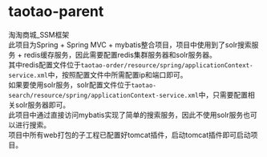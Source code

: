 # taotao-parent
淘淘商城_SSM框架<br>
此项目为Spring + Spring MVC + mybatis整合项目，项目中使用到了solr搜索服务 + redis缓存服务，因此需要配置redis集群服务器和solr服务器。<br>
其中redis配置文件位于`taotao-order/resource/spring/applicationContext-service.xml`中，按照配置文件中所需配置ip和端口即可。<br>
如果要使用solr服务，solr配置文件位于`taotao-search/resource/spring/applicationContext-service.xml`中，只需要配置相关solr服务器即可。<br>
此项目中通过直接访问mybatis实现了简单的搜索服务，因此不使用solr服务也可以进行搜索。<br>
项目中所有web打包的子工程已配置好tomcat插件，启动tomcat插件即可启动项目。
